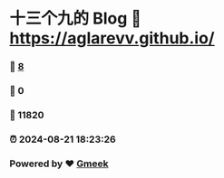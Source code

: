 # 十三个九的 Blog :link: https://aglarevv.github.io/ 
### :page_facing_up: [8](https://aglarevv.github.io//tag.html) 
### :speech_balloon: 0 
### :hibiscus: 11820 
### :alarm_clock: 2024-08-21 18:23:26 
### Powered by :heart: [Gmeek](https://github.com/Meekdai/Gmeek)

